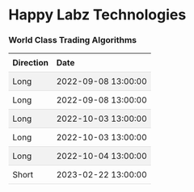 
<style>
.hits {
            border-collapse: collapse;
            width: 100%;
        }
        .hits th, td {
            padding: 8px;
            text-align: left;
            border-bottom: 1px solid #ddd;
        }
        .hits tr:nth-child(even) {
            background-color: #f2f2f2;
        }
</style>
    
# Happy Labz Technologies

### World Class Trading Algorithms
    
<table class="hits">
    <tr>
        <th>Direction</th>
        <th>Date</th>
      </tr>
    <tr>
        <td>Long</td>
        <td>2022-09-08 13:00:00</td>
    </tr>
    <tr>
        <td>Long</td>
        <td>2022-09-08 13:00:00</td>
    </tr>
    <tr>
        <td>Long</td>
        <td>2022-10-03 13:00:00</td>
    </tr>
    <tr>
        <td>Long</td>
        <td>2022-10-03 13:00:00</td>
    </tr>
    <tr>
        <td>Long</td>
        <td>2022-10-04 13:00:00</td>
    </tr>
    <tr>
        <td>Short</td>
        <td>2023-02-22 13:00:00</td>
    </tr>
    
</table>